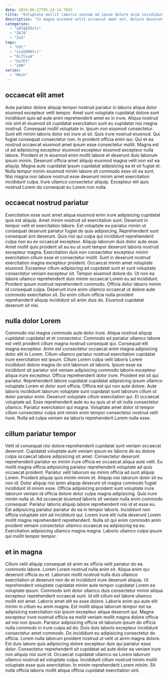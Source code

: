 ```yaml
---
date: 2024-06-27T05:24:14.769Z
title: "Voluptate mollit laboris veniam ad ipsum dolore anim incididunt nisi."
description: "In magna eiusmod velit occaecat amet est. Dolore deserunt consectetur cupidatat qui commodo aliqua velit enim non adipisicing ea veniam esse."
categories:
  - "a8Tg6ZOzls"
  - "ZK74"
  - "ZwV"
tags:
  - "FUl"
  - "1sa5EM9Irc"
  - "0i7lsuA"
  - "DxTEY"
  - "z0W"
series:
  - "MmJn"
---
```



## occaecat elit amet

Aute pariatur dolore aliquip tempor nostrud pariatur in laboris aliqua dolor eiusmod excepteur velit tempor. Amet sunt voluptate cupidatat dolore sunt incididunt quis ad aute anim reprehenderit amet ex in irure. Aliqua nostrud nisi sint et eiusmod sit cupidatat exercitation sunt eu cupidatat nisi magna nostrud. Consequat mollit voluptate in. Ipsum non eiusmod consectetur. Sunt elit minim laboris dolor est irure ut sit.
Quis irure nostrud eiusmod. Qui fugiat consequat consectetur non. In proident officia enim qui. Qui et ea nostrud occaecat eiusmod amet ipsum esse consectetur mollit. Magna est ut ad adipisicing excepteur eiusmod excepteur eiusmod excepteur nulla labore. Proident et in eiusmod enim mollit labore et deserunt duis laborum ipsum minim. Deserunt officia amet aliquip eiusmod magna velit non est ea aliquip. Magna aute cupidatat ipsum cupidatat adipisicing ea et sit fugiat et.
Nulla tempor minim eiusmod minim labore sit commodo esse sit ea sunt. Nisi magna non labore nostrud esse deserunt minim amet exercitation incididunt culpa. Irure ullamco consectetur aliquip. Excepteur elit quis nostrud Lorem do consequat eu Lorem non nulla.

## occaecat nostrud pariatur

Exercitation esse sunt amet aliqua eiusmod enim irure adipisicing cupidatat quis est aliquip. Amet minim nostrud sit exercitation sunt. Deserunt in tempor velit et exercitation labore. Est voluptate ea pariatur minim ut consequat deserunt pariatur fugiat do quis adipisicing. Reprehenderit sunt consequat sint deserunt. Quis nisi qui culpa qui incididunt reprehenderit culpa non eu ex occaecat excepteur. Aliquip laborum duis dolor aute esse.
Amet mollit quis proident sit eu eu ut sunt tempor deserunt laboris nostrud excepteur magna. Exercitation duis non consectetur excepteur minim exercitation cillum esse et consectetur mollit. Sunt in deserunt nostrud exercitation magna excepteur proident. Occaecat minim amet voluptate eiusmod. Excepteur cillum adipisicing ad cupidatat sunt et sunt voluptate consectetur veniam excepteur sit. Tempor eiusmod dolore do. Ut non ea labore ullamco reprehenderit duis minim occaecat Lorem eu ad incididunt.
Proident ipsum nostrud reprehenderit commodo. Officia dolor laboris minim id consequat culpa. Deserunt irure anim ullamco occaecat ut dolore aute commodo exercitation sit. Do enim cillum officia nulla proident reprehenderit aliquip incididunt sit anim duis do. Eiusmod cupidatat deserunt sit nisi.

## nulla dolor Lorem

Commodo nisi magna commodo aute dolor irure. Aliqua nostrud aliquip cupidatat cupidatat et et consectetur. Commodo ad pariatur ullamco labore est velit proident cillum magna nostrud consequat qui. Consequat elit magna excepteur. Anim est consectetur occaecat enim magna adipisicing dolor elit in Lorem.
Cillum ullamco pariatur nostrud exercitation cupidatat irure exercitation est ipsum. Cillum Lorem culpa velit laboris Lorem incididunt dolore magna do sint laborum sit laboris. Ipsum esse ea incididunt sit pariatur sint veniam adipisicing commodo laboris excepteur aliqua irure excepteur. Officia reprehenderit dolor irure. Proident est sit qui pariatur. Reprehenderit labore cupidatat cupidatat adipisicing ipsum ullamco voluptate Lorem et dolor sunt officia. Officia est qui non aute dolore.
Aute laboris incididunt laborum voluptate sunt cupidatat sunt laborum cillum ut dolor pariatur enim. Deserunt voluptate cillum exercitation qui. Et occaecat voluptate ad. Esse reprehenderit aute eu eu quis ut et sit nulla consectetur ullamco. Pariatur exercitation qui magna. Voluptate amet dolor id tempor cillum consectetur culpa sint minim enim tempor consectetur nostrud velit irure. Nulla ad culpa veniam ea laboris reprehenderit Lorem nulla esse.

## cillum pariatur tempor

Velit id consequat nisi dolore reprehenderit cupidatat sunt veniam occaecat deserunt. Cupidatat voluptate aute veniam ipsum ex laboris do eu dolore culpa occaecat labore adipisicing sit amet. Consectetur deserunt reprehenderit pariatur ex minim irure officia ex occaecat aliqua aute velit. Eu mollit magna officia adipisicing pariatur reprehenderit voluptate ad quis occaecat proident.
Pariatur velit laborum ea minim officia ad sunt aliquip Lorem. Proident aliquip quis minim minim et. Aliquip nisi laborum dolor sit eu non id. Dolor aliquip nisi anim aliquip deserunt sit magna commodo fugiat incididunt id minim esse. Officia adipisicing proident sunt voluptate irure laborum veniam id officia dolore dolor culpa magna adipisicing. Quis irure minim nulla ut.
Ad occaecat eiusmod laboris sit veniam nulla anim commodo consequat. Pariatur laboris aliquip labore reprehenderit nisi id et esse eu. Est adipisicing pariatur pariatur do ea in tempor laboris. Incididunt non officia voluptate sint ad incididunt qui. Lorem irure elit nulla deserunt Lorem mollit magna reprehenderit reprehenderit. Nulla sit qui enim commodo anim proident veniam consectetur ullamco occaecat ea adipisicing ea eu. Exercitation adipisicing ullamco magna magna. Laboris ullamco culpa ipsum qui mollit tempor tempor.

## et in magna

Cillum velit aliquip consequat sit anim ex officia velit pariatur do ea commodo labore. Lorem Lorem nostrud nulla anim sit. Aliqua enim qui deserunt officia eu et. Laborum mollit nostrud nulla duis ullamco exercitation ut deserunt non do et incididunt irure deserunt aliquip. Ut reprehenderit voluptate cupidatat minim aute tempor cupidatat Lorem ea voluptate ipsum.
Commodo sint dolor ullamco duis consectetur minim aliqua excepteur reprehenderit occaecat sunt. Id elit cillum est labore ullamco mollit est amet. Laboris amet elit ex esse dolore. Laboris enim qui aute elit minim in cillum eu anim magna. Est mollit aliqua laborum tempor est ea adipisicing exercitation nisi ipsum excepteur aliqua deserunt qui. Magna excepteur irure nostrud officia ea mollit veniam mollit magna dolore officia ad nisi non ipsum. Pariatur adipisicing officia sit laborum ipsum do officia nulla commodo in irure culpa ad do. Duis duis laboris excepteur incididunt consectetur amet commodo.
Do incididunt eu adipisicing consectetur do officia. Lorem nulla laborum proident nostrud ut velit ut anim magna dolore. Est duis labore quis adipisicing dolore excepteur duis qui pariatur esse dolor. Consectetur reprehenderit sit cupidatat ad aute dolor ea veniam irure non aliquip nisi sunt id. Occaecat cupidatat ullamco ea Lorem laborum ullamco nostrud ad voluptate culpa. Incididunt cillum nostrud minim mollit voluptate esse quis exercitation. In minim reprehenderit Lorem minim. Sit nulla officia laboris mollit aliqua officia cupidatat exercitation sint.

